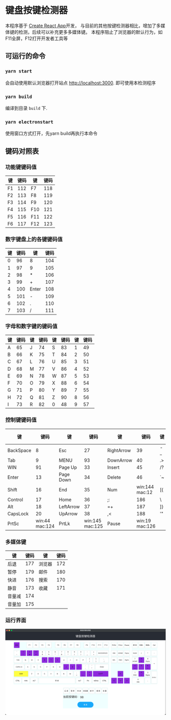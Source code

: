 # 键盘按键检测器

本程序基于 [Create React App](https://github.com/facebook/create-react-app)开发， 与目前的其他按键检测器相比，增加了多媒体键的检测，后续可以补充更多多媒体键。 本程序阻止了浏览器的默认行为，如F11全屏，F12打开开发者工具等

## 可运行的命令

### `yarn start`

会自动使用默认浏览器打开站点 [http://localhost:3000](http://localhost:3000). 即可使用本检测程序

### `yarn build`

编译到目录 `build` 下.

### `yarn electronstart`

使用窗口方式打开，先yarn build再执行本命令

## 键码对照表

### 功能键键码值

| 键   | 键码  | 键   | 键码  |
|-----|-----|-----|-----|
| F1  | 112 | F7  | 118 |
| F2  | 113 | F8  | 119 |
| F3  | 114 | F9  | 120 |
| F4  | 115 | F10 | 121 |
| F5  | 116 | F11 | 122 |
| F6  | 117 | F12 | 123 |

### 数字键盘上的各键键码值

| 键   | 键码  | 键     | 键码  |
|-----|-----|-------|-----|
| 0   | 96  | 8     | 104 |
| 1   | 97  | 9     | 105 |
| 2   | 98  | *     | 106 |
| 3   | 99  | +     | 107 |
| 4   | 100 | Enter | 108 |
| 5   | 101 | -     | 109 |
| 6   | 102 | .     | 110 |
| 7   | 103 | /     | 111 |

### 字母和数字键的键码值

| 键   | 键码  | 键   | 键码  | 键   | 键码  | 键   | 键码  |
|-----|-----|-----|-----|-----|-----|-----|-----|
| A   | 65  | J   | 74  | S   | 83  | 1   | 49  |
| B   | 66  | K   | 75  | T   | 84  | 2   | 50  |
| C   | 67  | L   | 76  | U   | 85  | 3   | 51  |
| D   | 68  | M   | 77  | V   | 86  | 4   | 52  |
| E   | 69  | N   | 78  | W   | 87  | 5   | 53  |
| F   | 70  | O   | 79  | X   | 88  | 6   | 54  |
| G   | 71  | P   | 80  | Y   | 89  | 7   | 55  |
| H   | 72  | Q   | 81  | Z   | 90  | 8   | 56  |
| I   | 73  | R   | 82  | 0   | 48  | 9   | 57  |

### 控制键键码值
| 键         | 键码  | 键         | 键码  | 键          | 键码  | 键   | 键码  |
|-----------|-----|-----------|-----|------------|-----|-----|-----|
| BackSpace | 8   | Esc       | 27  | RightArrow | 39  | -_  | 189 |
| Tab       | 9   | MENU      | 93  | DownArrow  | 40  | .>  | 190 |
| WIN       | 91  | Page Up   | 33  | Insert     | 45  | /?  | 191 |
| Enter     | 13  | Page Down | 34  | Delete     | 46  | `~  | 192 |
| Shift     | 16  | End       | 35  | Num  | win:144 mac:12 | [{  | 219 |
| Control   | 17  | Home      | 36  | ;:         | 186 | \   | 220 |
| Alt       | 18  | LeftArrow | 37  | =+         | 187 | ]}  | 221 |
| CapsLock  | 20  | UpArrow   | 38  | ,<         | 188 | '"  | 222 |
| PrtSc     | win:44 mac:124  | PrtLk     | win:145 mac:125 | Pause      | win:19 mac:126  |

### 多媒体键
| 键   | 键码  | 键   | 键码  |
|-----|-----|-----|-----|
| 后退  | 177 | 浏览器 | 172 |
| 暂停  | 179 | 邮件  | 180 |
| 快进  | 176 | 搜索  | 170 |
| 静音  | 173 | 收藏  | 171 |
| 音量减 | 174 |
| 音量加 | 175 |

### 运行界面
![image](https://github.com/hitprince/keyboard-key-detector/blob/master/public/key-detector.png)
